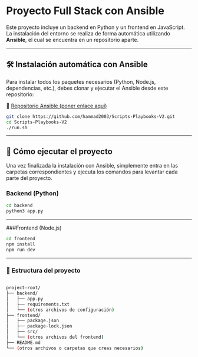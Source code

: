 # Proyecto Full Stack con Ansible

Este proyecto incluye un backend en Python y un frontend en JavaScript.  
La instalación del entorno se realiza de forma automática utilizando **Ansible**, el cual se encuentra en un repositorio aparte.

---

## 🛠️ Instalación automática con Ansible

Para instalar todos los paquetes necesarios (Python, Node.js, dependencias, etc.), debes clonar y ejecutar el Ansible desde este repositorio:

🔗 [Repositorio Ansible (poner enlace aquí)](https://github.com/hammad2003/Scripts-Playbooks-V2)

```bash
git clone https://github.com/hammad2003/Scripts-Playbooks-V2.git
cd Scripts-Playbooks-V2
./run.sh
```

---

## 🚀 Cómo ejecutar el proyecto

Una vez finalizada la instalación con Ansible, simplemente entra en las carpetas correspondientes y ejecuta los comandos para levantar cada parte del proyecto.

### Backend (Python)

```bash
cd backend
python3 app.py
```
---

###Frontend (Node.js)

```bash
cd frontend
npm install
npm run dev
```

---

### 🧱 Estructura del proyecto

```bash

project-root/
├── backend/
│   ├── app.py
│   ├── requirements.txt
│   └── (otros archivos de configuración)
├── frontend/
│   ├── package.json
│   ├── package-lock.json
│   ├── src/
│   └── (otros archivos del frontend)
├── README.md
└── (otros archivos o carpetas que creas necesarios)
```
